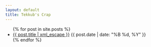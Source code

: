 ```yaml
---
layout: default
title: Tekkub's Crap
---
```


<ul id="posts">
  {% for post in site.posts %}
    <li>
      <a href="{{ post.url }}">{{ post.title | xml_escape }}</a>
      <span>{{ post.date | date: "%B %d, %Y" }}</span>
    </li>
  {% endfor %}
</ul>

